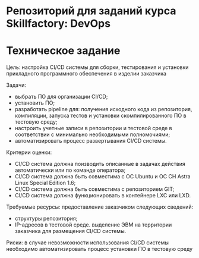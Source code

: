 # Репозиторий для заданий курса Skillfactory: DevOps

# Техническое задание
Цель: настройка CI/CD системы для сборки, тестирования и установки прикладного программного обеспечения в изделии заказчика

Задачи: 
- выбрать ПО для организации CI/CD;
- установить ПО; 
- разработать pipeline для: получения исходного кода из репозитория, компиляции, запуска тестов и установки скомпилированного ПО в тестовую среду;
- настроить учетные записи в репозитории и тестовой среде в соответствии с минимально необходимыми полномочиями;
- автоматизировать процесс развертывания CI/CD системы.

Критерии оценки:
- CI/CD система должна поизводить описанные в задачах действия автоматически или по команде оператора;
- CI/CD система должна быть совместима с ОС Ubuntu и ОС СН Astra Linux Special Edition 1.6;
- CI/CD система должна быть совместима с репозиторием GIT;
- CI/CD система должна функционировать в контейнере LXC или LXD.

Требуемые ресурсы: 
предоставление заказчиком следующих сведений:
- структуры репозитория;
- IP-адресов в тестовой среде.
выделение ЭВМ на территории заказчика для размещения CI/CD системы.

Риски: в случае невозможности использования CI/CD системы необходимо автоматизировать процесс установки ПО в тестовую среду
